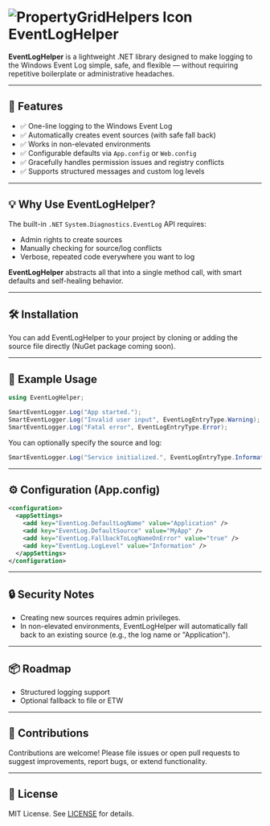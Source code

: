 ﻿# ![PropertyGridHelpers Icon](https://raw.githubusercontent.com/dparvin/EventLogHelper/master/Code/NuGet.Pack/Images/EventLogHelper-icon-64x64.png) EventLogHelper

**EventLogHelper** is a lightweight .NET library designed to make logging to the Windows Event Log simple, safe, and flexible — without requiring repetitive boilerplate or administrative headaches.

---

## 🚀 Features

- ✅ One-line logging to the Windows Event Log
- ✅ Automatically creates event sources (with safe fall back)
- ✅ Works in non-elevated environments
- ✅ Configurable defaults via `App.config` or `Web.config`
- ✅ Gracefully handles permission issues and registry conflicts
- ✅ Supports structured messages and custom log levels

---

## 💡 Why Use EventLogHelper?

The built-in `.NET` `System.Diagnostics.EventLog` API requires:
- Admin rights to create sources
- Manually checking for source/log conflicts
- Verbose, repeated code everywhere you want to log

**EventLogHelper** abstracts all that into a single method call, with smart defaults and self-healing behavior.

---

## 🛠️ Installation

You can add EventLogHelper to your project by cloning or adding the source file directly (NuGet package coming soon).

---

## 🧾 Example Usage

```csharp
using EventLogHelper;

SmartEventLogger.Log("App started.");
SmartEventLogger.Log("Invalid user input", EventLogEntryType.Warning);
SmartEventLogger.Log("Fatal error", EventLogEntryType.Error);
```

You can optionally specify the source and log:

```csharp
SmartEventLogger.Log("Service initialized.", EventLogEntryType.Information, source: "MyService", logName: "MyCompanyLog");
```

---

## ⚙️ Configuration (App.config)

```xml
<configuration>
  <appSettings>
    <add key="EventLog.DefaultLogName" value="Application" />
    <add key="EventLog.DefaultSource" value="MyApp" />
    <add key="EventLog.FallbackToLogNameOnError" value="true" />
    <add key="EventLog.LogLevel" value="Information" />
  </appSettings>
</configuration>
```

---

## 🔒 Security Notes

- Creating new sources requires admin privileges.
- In non-elevated environments, EventLogHelper will automatically fall back to an existing source (e.g., the log name or "Application").

---

## 📦 Roadmap

- Structured logging support
- Optional fallback to file or ETW

---

## 🙌 Contributions

Contributions are welcome! Please file issues or open pull requests to suggest improvements, report bugs, or extend functionality.

---

## 📄 License

MIT License. See [LICENSE](LICENSE) for details.
